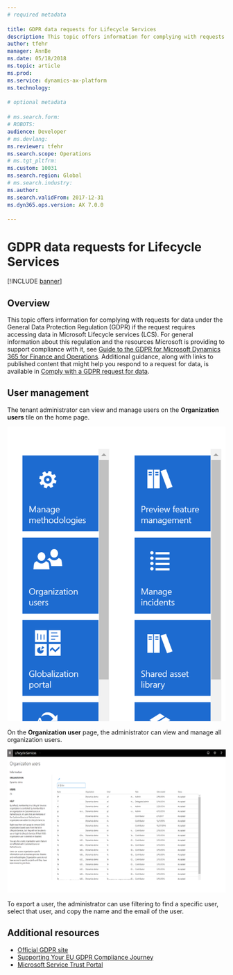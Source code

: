 ```yaml
---
# required metadata

title: GDPR data requests for Lifecycle Services
description: This topic offers information for complying with requests for data under the General Data Protection Regulation (GDPR) if the request requires accessing data in Microsoft Lifecycle services (LCS). 
author: tfehr
manager: AnnBe
ms.date: 05/18/2018
ms.topic: article
ms.prod: 
ms.service: dynamics-ax-platform
ms.technology: 

# optional metadata

# ms.search.form: 
# ROBOTS: 
audience: Developer
# ms.devlang: 
ms.reviewer: tfehr
ms.search.scope: Operations
# ms.tgt_pltfrm: 
ms.custom: 10031
ms.search.region: Global
# ms.search.industry: 
ms.author: 
ms.search.validFrom: 2017-12-31
ms.dyn365.ops.version: AX 7.0.0

---
```


# GDPR data requests for Lifecycle Services

[!INCLUDE [banner](../includes/banner.md)]

## Overview 
This topic offers information for complying with requests for data under the General Data Protection Regulation (GDPR) if the request requires accessing data in Microsoft Lifecycle services (LCS). For general information about this regulation and the resources Microsoft is providing to support compliance with it, see [Guide to the GDPR for Microsoft Dynamics 365 for Finance and Operations](./gdpr-guide.md). Additional guidance, along with links to published content that might help you respond to a request for data, is available in [Comply with a GDPR request for data](./gdpr/comply-with-gdpr-data-request.md).

## User management 

The tenant administrator can view and manage users on the **Organization users** tile on the home page. 

![LCS Organization users tile](../media/gdpr-lcs-01.png)
 
On the **Organization user** page, the administrator can view and manage all organization users. 

![LCS Organization user page](../media/gdpr-lcs-02.png)

To export a user, the administrator can use filtering to find a specific user, select that user, and copy the name and the email of the user. 

## Additional resources
- [Official GDPR site](https://www.eugdpr.org/)
- [Supporting Your EU GDPR Compliance Journey](https://microsoft-my.sharepoint.com/:w:/p/wihait/Efk7lP8aRo1OkUpIXDru3_ABBIeyU6hfaVxInoWwtItaPA?e=qkXSDd)
- [Microsoft Service Trust Portal](https://servicetrust.microsoft.com/ViewPage/TrustDocuments?command=Download&downloadType=Document&downloadId=77b002ad-06f7-4a9b-8493-e18e2cb0577f&docTab=6d000410-c9e9-11e7-9a91-892aae8839ad_FAQ%20and%20White%20Papers)
